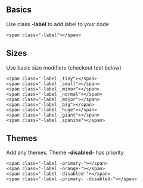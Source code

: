 ## Basics

Use class **-label** to add label to your code

	<span class="-label"></span>

## Sizes

Use basic size modifiers (checkout test below)

	<span class="-label _tiny"></span>
	<span class="-label _small"></span>
	<span class="-label _minor"></span>
	<span class="-label _normal"></span>
	<span class="-label _major"></span>
	<span class="-label _big"></span>
	<span class="-label _huge"></span>
	<span class="-label _giant"></span>
	<span class="-label _spanine"></span>
	

## Themes

Add any themes. Theme **-disabled-** has priority

	<span class="-label -primary-"></span>
	<span class="-label -orange-"></span>
	<span class="-label -disabled-"></span>
	<span class="-label -primary- -disabled-"></span>